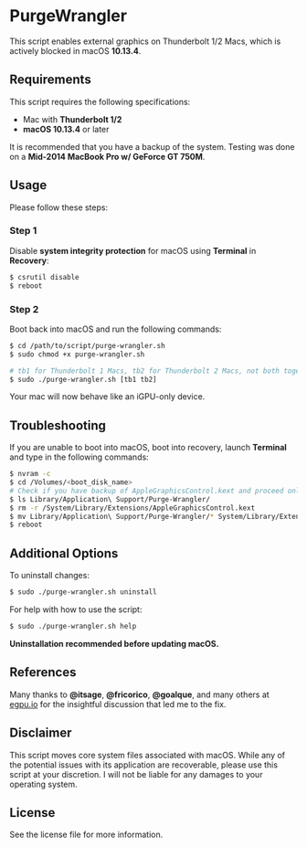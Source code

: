 # PurgeWrangler
This script enables external graphics on Thunderbolt 1/2 Macs, which is actively blocked in macOS **10.13.4**.

## Requirements
This script requires the following specifications:
* Mac with **Thunderbolt 1/2**
* **macOS 10.13.4** or later

It is recommended that you have a backup of the system. Testing was done on a **Mid-2014 MacBook Pro w/ GeForce GT 750M**.

## Usage
Please follow these steps:

### Step 1
Disable **system integrity protection** for macOS using **Terminal** in **Recovery**:
```bash
$ csrutil disable
$ reboot
```

### Step 2
Boot back into macOS and run the following commands:
```bash
$ cd /path/to/script/purge-wrangler.sh
$ sudo chmod +x purge-wrangler.sh

# tb1 for Thunderbolt 1 Macs, tb2 for Thunderbolt 2 Macs, not both together
$ sudo ./purge-wrangler.sh [tb1 tb2]
```

Your mac will now behave like an iGPU-only device.

## Troubleshooting
If you are unable to boot into macOS, boot into recovery, launch **Terminal** and type in the following commands:
```bash
$ nvram -c
$ cd /Volumes/<boot_disk_name>
# Check if you have backup of AppleGraphicsControl.kext and proceed only if you do
$ ls Library/Application\ Support/Purge-Wrangler/
$ rm -r /System/Library/Extensions/AppleGraphicsControl.kext
$ mv Library/Application\ Support/Purge-Wrangler/* System/Library/Extensions/
$ reboot
```

## Additional Options
To uninstall changes:
```bash
$ sudo ./purge-wrangler.sh uninstall
```

For help with how to use the script:
```bash
$ sudo ./purge-wrangler.sh help
```

**Uninstallation recommended before updating macOS.**

## References
Many thanks to **@itsage**, **@fricorico**, **@goalque**, and many others at [egpu.io](https://egpu.io) for the insightful discussion that led me to the fix.

## Disclaimer
This script moves core system files associated with macOS. While any of the potential issues with its application are recoverable, please use this script at your discretion. I will not be liable for any damages to your operating system.

## License
See the license file for more information.
